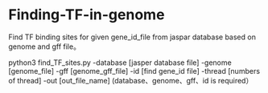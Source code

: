 # Finding-TF-in-genome
Find TF binding sites for given gene_id_file from jaspar database based on genome and gff file。

python3 find_TF_sites.py -database [jasper database file] -genome [genome_file] -gff [genome_gff_file] -id [find gene_id file] -thread [numbers of thread] -out [out_file_name] (database、genome、gff、id is required）
